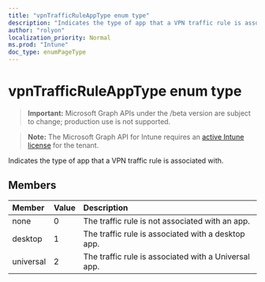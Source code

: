 ```yaml
---
title: "vpnTrafficRuleAppType enum type"
description: "Indicates the type of app that a VPN traffic rule is associated with."
author: "rolyon"
localization_priority: Normal
ms.prod: "Intune"
doc_type: enumPageType
---
```


# vpnTrafficRuleAppType enum type

> **Important:** Microsoft Graph APIs under the /beta version are subject to change; production use is not supported.

> **Note:** The Microsoft Graph API for Intune requires an [active Intune license](https://go.microsoft.com/fwlink/?linkid=839381) for the tenant.

Indicates the type of app that a VPN traffic rule is associated with.

## Members
|Member|Value|Description|
|:---|:---|:---|
|none|0|The traffic rule is not associated with an app.|
|desktop|1|The traffic rule is associated with a desktop app.|
|universal|2|The traffic rule is associated with a Universal app.|



